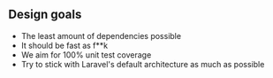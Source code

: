 ## Design goals

- The least amount of dependencies possible
- It should be fast as f**k
- We aim for 100% unit test coverage
- Try to stick with Laravel's default architecture as much as possible
